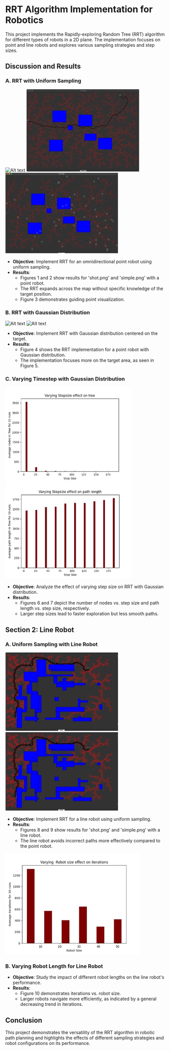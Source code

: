 # RRT Algorithm Implementation for Robotics

This project implements the Rapidly-exploring Random Tree (RRT) algorithm for different types of robots in a 2D plane. The implementation focuses on point and line robots and explores various sampling strategies and step sizes.


## Discussion and Results

### A. RRT with Uniform Sampling

![Alt text](./Examples/RRT1.jpg)
![Alt text](./Examples/RRT2.jpg)
![Alt text](./Examples/RRT3.jpg)
- **Objective**: Implement RRT for an omnidirectional point robot using uniform sampling.
- **Results**:
  - Figures 1 and 2 show results for 'shot.png' and 'simple.png' with a point robot.
  - The RRT expands across the map without specific knowledge of the target position.
  - Figure 3 demonstrates guiding point visualization.

### B. RRT with Gaussian Distribution

![Alt text](./Examples/RRT4.jpg)
![Alt text](./Examples/RRT5.jpg)
- **Objective**: Implement RRT with Gaussian distribution centered on the target.
- **Results**:
  - Figure 4 shows the RRT implementation for a point robot with Gaussian distribution.
  - The implementation focuses more on the target area, as seen in Figure 5.

### C. Varying Timestep with Gaussian Distribution

![Alt text](./Examples/RRT6.jpg)
![Alt text](./Examples/RRT7.jpg)
- **Objective**: Analyze the effect of varying step size on RRT with Gaussian distribution.
- **Results**:
  - Figures 6 and 7 depict the number of nodes vs. step size and path length vs. step size, respectively.
  - Larger step sizes lead to faster exploration but less smooth paths.

## Section 2: Line Robot

### A. Uniform Sampling with Line Robot

![Alt text](./Examples/Picture1.jpg)
![Alt text](./Examples/RRT10.jpg)
- **Objective**: Implement RRT for a line robot using uniform sampling.
- **Results**:
  - Figures 8 and 9 show results for 'shot.png' and 'simple.png' with a line robot.
  - The line robot avoids incorrect paths more effectively compared to the point robot.

![Alt text](./Examples/Picture2.jpg)
### B. Varying Robot Length for Line Robot

- **Objective**: Study the impact of different robot lengths on the line robot's performance.
- **Results**:
  - Figure 10 demonstrates iterations vs. robot size.
  - Larger robots navigate more efficiently, as indicated by a general decreasing trend in iterations.

## Conclusion

This project demonstrates the versatility of the RRT algorithm in robotic path planning and highlights the effects of different sampling strategies and robot configurations on its performance.
